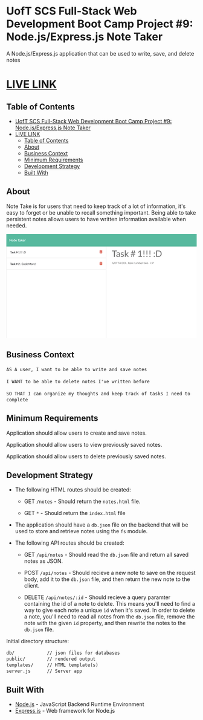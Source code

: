 # UofT SCS Full-Stack Web Development Boot Camp Project #9: Node.js/Express.js Note Taker

A Node.js/Express.js application that can be used to write, save, and delete notes

# [LIVE LINK](https://notetakerapps.herokuapp.com/)

## Table of Contents

- [UofT SCS Full-Stack Web Development Boot Camp Project #9: Node.js/Express.js Note Taker](#uoft-scs-full-stack-web-development-boot-camp-project-9-nodejsexpressjs-note-taker)
- [LIVE LINK](#live-link)
  - [Table of Contents](#table-of-contents)
  - [About](#about)
  - [Business Context](#business-context)
  - [Minimum Requirements](#minimum-requirements)
  - [Development Strategy](#development-strategy)
  - [Built With](#built-with)



## About

Note Take is for users that need to keep track of a lot of information, it's easy to forget or be unable to recall something important. Being able to take persistent notes allows users to have written information available when needed.

![](screenShot.PNG)

## Business Context

```
AS A user, I want to be able to write and save notes

I WANT to be able to delete notes I've written before

SO THAT I can organize my thoughts and keep track of tasks I need to complete
```

## Minimum Requirements

Application should allow users to create and save notes.

Application should allow users to view previously saved notes.

Application should allow users to delete previously saved notes.

## Development Strategy

* The following HTML routes should be created:

  * GET `/notes` - Should return the `notes.html` file.

  * GET `*` - Should return the `index.html` file

* The application should have a `db.json` file on the backend that will be used to store and retrieve notes using the `fs` module.

* The following API routes should be created:

  * GET `/api/notes` - Should read the `db.json` file and return all saved notes as JSON.

  * POST `/api/notes` - Should recieve a new note to save on the request body, add it to the `db.json` file, and then return the new note to the client.

  * DELETE `/api/notes/:id` - Should recieve a query paramter containing the id of a note to delete. This means you'll need to find a way to give each note a unique `id` when it's saved. In order to delete a note, you'll need to read all notes from the `db.json` file, remove the note with the given `id` property, and then rewrite the notes to the `db.json` file.

Initial directory structure:

```
db/            // json files for databases
public/        // rendered output
templates/     // HTML template(s)
server.js      // Server app
```

## Built With

- [Node.js](https://nodejs.org/en/) - JavaScript Backend Runtime Environment
- [Express.js](http://expressjs.com/) - Web framework for Node.js 
